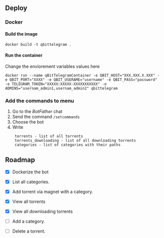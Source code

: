 ## Deploy
### Docker
#### Build the image
```
docker build -t qbittelegram .
```

#### Run the container
Change the enviorement variables values here
``` arduino
docker run --name qBitTelegramContainer -e QBIT_HOST="XXX.XXX.X.XXX" -e QBIT_PORT="XXXX" -e QBIT_USERAME="username" -e QBIT_PASS="password" -e TELEGRAM_TOKEN="XXXXX:XXXXX-XXXXXXXXXXX" -e ADMINS="usernam_admin1,usernam_admin2" qbittelegram
```

### Add the commands to menu
1. Go to the _BotFather_ chat 
2. Send the command `/setcommands`
3. Choose the bot 
4. Write 
   ```
    torrents - list of all torrents
    torrents_downloading - list of all downloading torrents 
    categories - list of categories with their paths
   ```

## Roadmap
 - [X] Dockerize the bot
 - [X] List all categories.
 - [X] Add torrent via magnet with a category.
 - [X] View all torrents
 - [X] View all downloading torrents
 - [ ] Add a category.
 - [ ] Delete a torrent.
  